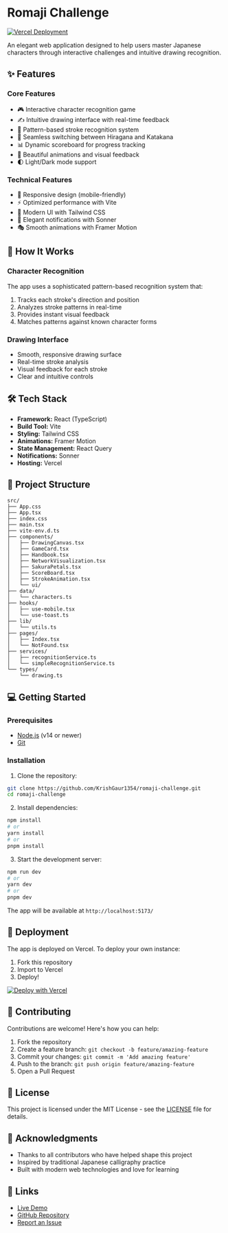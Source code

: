 # Romaji Challenge

[![Vercel Deployment](https://vercel.com/button)](https://romanjichallenge.vercel.app/)

An elegant web application designed to help users master Japanese characters through interactive challenges and intuitive drawing recognition.

## ✨ Features

### Core Features
- 🎮 Interactive character recognition game
- ✍️ Intuitive drawing interface with real-time feedback
- 🎯 Pattern-based stroke recognition system
- 🔄 Seamless switching between Hiragana and Katakana
- 📊 Dynamic scoreboard for progress tracking
- 💫 Beautiful animations and visual feedback
- 🌓 Light/Dark mode support

### Technical Features
- 📱 Responsive design (mobile-friendly)
- ⚡ Optimized performance with Vite
- 🎨 Modern UI with Tailwind CSS
- 🔔 Elegant notifications with Sonner
- 🎭 Smooth animations with Framer Motion

## 🎯 How It Works

### Character Recognition
The app uses a sophisticated pattern-based recognition system that:
1. Tracks each stroke's direction and position
2. Analyzes stroke patterns in real-time
3. Provides instant visual feedback
4. Matches patterns against known character forms

### Drawing Interface
- Smooth, responsive drawing surface
- Real-time stroke analysis
- Visual feedback for each stroke
- Clear and intuitive controls

## 🛠️ Tech Stack
- **Framework:** React (TypeScript)
- **Build Tool:** Vite
- **Styling:** Tailwind CSS
- **Animations:** Framer Motion
- **State Management:** React Query
- **Notifications:** Sonner
- **Hosting:** Vercel

## 📂 Project Structure
```
src/
├── App.css
├── App.tsx
├── index.css
├── main.tsx
├── vite-env.d.ts
├── components/
│   ├── DrawingCanvas.tsx
│   ├── GameCard.tsx
│   ├── Handbook.tsx
│   ├── NetworkVisualization.tsx
│   ├── SakuraPetals.tsx
│   ├── ScoreBoard.tsx
│   ├── StrokeAnimation.tsx
│   └── ui/                
├── data/
│   └── characters.ts
├── hooks/
│   ├── use-mobile.tsx
│   └── use-toast.ts
├── lib/
│   └── utils.ts
├── pages/
│   ├── Index.tsx
│   └── NotFound.tsx
├── services/
│   ├── recognitionService.ts
│   └── simpleRecognitionService.ts
└── types/
    └── drawing.ts
```

## 💻 Getting Started

### Prerequisites
- [Node.js](https://nodejs.org/) (v14 or newer)
- [Git](https://git-scm.com/)

### Installation

1. Clone the repository:
```sh
git clone https://github.com/KrishGaur1354/romaji-challenge.git
cd romaji-challenge
```

2. Install dependencies:
```sh
npm install
# or
yarn install
# or
pnpm install
```

3. Start the development server:
```sh
npm run dev
# or
yarn dev
# or
pnpm dev
```

The app will be available at `http://localhost:5173/`

## 🚀 Deployment

The app is deployed on Vercel. To deploy your own instance:

1. Fork this repository
2. Import to Vercel
3. Deploy!

[![Deploy with Vercel](https://vercel.com/button)](https://vercel.com/new/clone?repository-url=https%3A%2F%2Fgithub.com%2FKrishGaur1354%2Fromaji-challenge)

## 🤝 Contributing

Contributions are welcome! Here's how you can help:

1. Fork the repository
2. Create a feature branch: `git checkout -b feature/amazing-feature`
3. Commit your changes: `git commit -m 'Add amazing feature'`
4. Push to the branch: `git push origin feature/amazing-feature`
5. Open a Pull Request

## 📝 License

This project is licensed under the MIT License - see the [LICENSE](LICENSE) file for details.

## 🙏 Acknowledgments

- Thanks to all contributors who have helped shape this project
- Inspired by traditional Japanese calligraphy practice
- Built with modern web technologies and love for learning

## 🔗 Links

- [Live Demo](https://romanjichallenge.vercel.app/)
- [GitHub Repository](https://github.com/KrishGaur1354/romaji-challenge)
- [Report an Issue](https://github.com/KrishGaur1354/romaji-challenge/issues)

